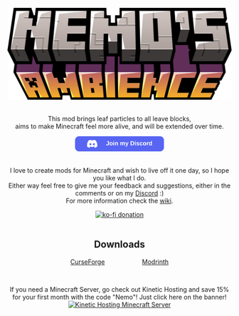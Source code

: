 ![Nemo's Ambience](https://github.com/NemoNotFound/NemosAmbience/blob/master/src/main/resources/assets/nemos-ambience/title.png?raw=true)
<br><br>

<p align="center">
  This mod brings leaf particles to all leave blocks, <br>
  aims to make Minecraft feel more alive, and will be extended over time. <br>
</p>

<div align="center">
  <a href="https://discord.com/invite/yxs9dga" target="_blank">
    <img src="https://github.com/NemoNotFound/NemoNotFound/blob/master/resources/svg/join_discord_button.svg?raw=true" alt="ko-fi donation" width="200">
  </a>
</div>

<br>

<p align="center">
  I love to create mods for Minecraft and wish to live off it one day, so I hope you like what I do. <br>
  Either way feel free to give me your feedback and suggestions, either in the comments or on my <a href="https://discord.com/invite/yxs9dga">Discord</a> :) 
  <br>
  For more information check the <a href="https://www.nemonotfound.com/minecraft-mods/nemos-ambience/wiki">wiki</a>.
</p>

<div align="center">
  <a href="https://ko-fi.com/J3J5UXAPK">
    <img src="https://ko-fi.com/img/githubbutton_sm.svg" alt="ko-fi donation">
  </a>
</div>

<br>

<h2 align="center">Downloads</h2>
<p align="center">
  <a href="https://curseforge.com/minecraft/mc-mods/nemos-ambience">CurseForge</a>&emsp;&emsp;&emsp;&emsp;&emsp;&emsp;<a href="https://modrinth.com/mod/nemos-ambience">Modrinth</a>
</p>

<br>

<p align="center">
  If you need a Minecraft Server, go check out Kinetic Hosting and save 15% for your first month with the code "Nemo"! Just click here on the banner! <br>
  <a href="https://billing.kinetichosting.net/aff.php?aff=679">
    <img src="https://imgur.com/lguE51t.png" alt="Kinetic Hosting Minecraft Server">
  </a>
</p>
